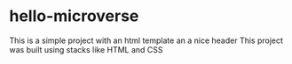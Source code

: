 # hello-microverse
This is a simple project with an html template an a nice header
This project was built using stacks like HTML and CSS